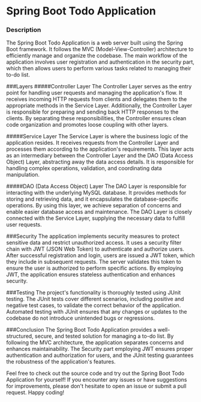 # Spring Boot Todo Application
### Description
The Spring Boot Todo Application is a web server built using the Spring Boot framework. It follows the MVC (Model-View-Controller) architecture to efficiently manage and organize the codebase. The main workflow of the application involves user registration and authentication in the security part, which then allows users to perform various tasks related to managing their to-do list.

###Layers
#####Controller Layer
The Controller Layer serves as the entry point for handling user requests and managing the application's flow. It receives incoming HTTP requests from clients and delegates them to the appropriate methods in the Service Layer. Additionally, the Controller Layer is responsible for preparing and sending back HTTP responses to the clients. By separating these responsibilities, the Controller ensures clean code organization and promotes loose coupling with other layers.

#####Service Layer
The Service Layer is where the business logic of the application resides. It receives requests from the Controller Layer and processes them according to the application's requirements. This layer acts as an intermediary between the Controller Layer and the DAO (Data Access Object) Layer, abstracting away the data access details. It is responsible for handling complex operations, validation, and coordinating data manipulation.

#####DAO (Data Access Object) Layer
The DAO Layer is responsible for interacting with the underlying MySQL database. It provides methods for storing and retrieving data, and it encapsulates the database-specific operations. By using this layer, we achieve separation of concerns and enable easier database access and maintenance. The DAO Layer is closely connected with the Service Layer, supplying the necessary data to fulfill user requests.

###Security
The application implements security measures to protect sensitive data and restrict unauthorized access. It uses a security filter chain with JWT (JSON Web Token) to authenticate and authorize users. After successful registration and login, users are issued a JWT token, which they include in subsequent requests. The server validates this token to ensure the user is authorized to perform specific actions. By employing JWT, the application ensures stateless authentication and enhances security.

###Testing
The project's functionality is thoroughly tested using JUnit testing. The JUnit tests cover different scenarios, including positive and negative test cases, to validate the correct behavior of the application. Automated testing with JUnit ensures that any changes or updates to the codebase do not introduce unintended bugs or regressions.

###Conclusion
The Spring Boot Todo Application provides a well-structured, secure, and tested solution for managing a to-do list. By following the MVC architecture, the application separates concerns and enhances maintainability. The Security part employing JWT ensures proper authentication and authorization for users, and the JUnit testing guarantees the robustness of the application's features.

Feel free to check out the source code and try out the Spring Boot Todo Application for yourself! If you encounter any issues or have suggestions for improvements, please don't hesitate to open an issue or submit a pull request. Happy coding!
